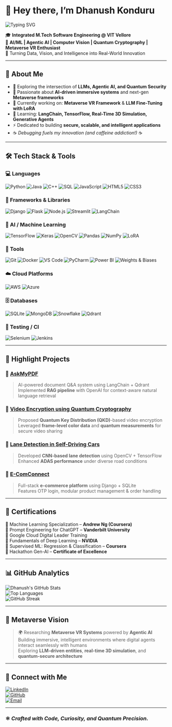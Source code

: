 # 👋 Hey there, I’m **Dhanush Konduru**

![Typing SVG](https://readme-typing-svg.herokuapp.com?font=Fira+Code&size=24&pause=1000&color=00FFCC&width=500&lines=AI%2FML+Engineer;Agentic+AI+Researcher;Metaverse+Innovator)

🎓 **Integrated M.Tech Software Engineering @ VIT Vellore**  
🤖 **AI/ML | Agentic AI | Computer Vision | Quantum Cryptography | Metaverse VR Enthusiast**  
🚀 Turning Data, Vision, and Intelligence into Real-World Innovation  

---

## 🧠 About Me  

- 🎯 Exploring the intersection of **LLMs, Agentic AI, and Quantum Security**  
- 🧠 Passionate about **AI-driven immersive systems** and next-gen **Metaverse frameworks**  
- 🔭 Currently working on: **Metaverse VR Framework** & **LLM Fine-Tuning with LoRA**  
- 🌱 Learning: **LangChain, TensorFlow, Real-Time 3D Simulation, Generative Agents**  
- ⚡ Dedicated to building **secure, scalable, and intelligent applications**  
- ☕ *Debugging fuels my innovation (and caffeine addiction!)* ☕

---

## 🛠 Tech Stack & Tools  

### 💻 Languages
![Python](https://img.shields.io/badge/Python-3776AB?style=for-the-badge&logo=python&logoColor=white)
![Java](https://img.shields.io/badge/Java-007396?style=for-the-badge&logo=java&logoColor=white)
![C++](https://img.shields.io/badge/C++-00599C?style=for-the-badge&logo=c%2B%2B&logoColor=white)
![SQL](https://img.shields.io/badge/SQL-4479A1?style=for-the-badge&logo=postgresql&logoColor=white)
![JavaScript](https://img.shields.io/badge/JavaScript-F7DF1E?style=for-the-badge&logo=javascript&logoColor=black)
![HTML5](https://img.shields.io/badge/HTML5-E34F26?style=for-the-badge&logo=html5&logoColor=white)
![CSS3](https://img.shields.io/badge/CSS3-1572B6?style=for-the-badge&logo=css3&logoColor=white)

### 🧩 Frameworks & Libraries
![Django](https://img.shields.io/badge/Django-092E20?style=for-the-badge&logo=django&logoColor=white)
![Flask](https://img.shields.io/badge/Flask-000000?style=for-the-badge&logo=flask&logoColor=white)
![Node.js](https://img.shields.io/badge/Node.js-339933?style=for-the-badge&logo=node.js&logoColor=white)
![Streamlit](https://img.shields.io/badge/Streamlit-FF4B4B?style=for-the-badge&logo=streamlit&logoColor=white)
![LangChain](https://img.shields.io/badge/LangChain-3B82F6?style=for-the-badge&logoColor=white)

### 🧠 AI / Machine Learning
![TensorFlow](https://img.shields.io/badge/TensorFlow-FF6F00?style=for-the-badge&logo=tensorflow&logoColor=white)
![Keras](https://img.shields.io/badge/Keras-D00000?style=for-the-badge&logo=keras&logoColor=white)
![OpenCV](https://img.shields.io/badge/OpenCV-5C3EE8?style=for-the-badge&logo=opencv&logoColor=white)
![Pandas](https://img.shields.io/badge/Pandas-150458?style=for-the-badge&logo=pandas&logoColor=white)
![NumPy](https://img.shields.io/badge/NumPy-013243?style=for-the-badge&logo=numpy&logoColor=white)
![LoRA](https://img.shields.io/badge/LoRA-FF6D00?style=for-the-badge&logoColor=white)

### 🧰 Tools
![Git](https://img.shields.io/badge/Git-F05032?style=for-the-badge&logo=git&logoColor=white)
![Docker](https://img.shields.io/badge/Docker-2496ED?style=for-the-badge&logo=docker&logoColor=white)
![VS Code](https://img.shields.io/badge/VSCode-007ACC?style=for-the-badge&logo=visual-studio-code&logoColor=white)
![PyCharm](https://img.shields.io/badge/PyCharm-000000?style=for-the-badge&logo=pycharm&logoColor=white)
![Power BI](https://img.shields.io/badge/Power%20BI-F2C80F?style=for-the-badge&logo=power-bi&logoColor=white)
![Weights & Biases](https://img.shields.io/badge/W%26B-FF007F?style=for-the-badge&logo=wandb&logoColor=white)

### ☁️ Cloud Platforms
![AWS](https://img.shields.io/badge/AWS-232F3E?style=for-the-badge&logo=amazon-aws&logoColor=white)
![Azure](https://img.shields.io/badge/Azure-0078D4?style=for-the-badge&logo=microsoft-azure&logoColor=white)

### 🗄 Databases
![SQLite](https://img.shields.io/badge/SQLite-003B57?style=for-the-badge&logo=sqlite&logoColor=white)
![MongoDB](https://img.shields.io/badge/MongoDB-47A248?style=for-the-badge&logo=mongodb&logoColor=white)
![Snowflake](https://img.shields.io/badge/Snowflake-28A5E3?style=for-the-badge&logo=snowflake&logoColor=white)
![Qdrant](https://img.shields.io/badge/Qdrant-2563EB?style=for-the-badge&logoColor=white)

### 🧪 Testing / CI
![Selenium](https://img.shields.io/badge/Selenium-43B02A?style=for-the-badge&logo=selenium&logoColor=white)
![Jenkins](https://img.shields.io/badge/Jenkins-D24939?style=for-the-badge&logo=jenkins&logoColor=white)

---

## 🚀 Highlight Projects  

### 🧠 [AskMyPDF](https://github.com/dhanushkonduru/askmypdf)
> AI-powered document Q&A system using LangChain + Qdrant  
> Implemented **RAG pipeline** with OpenAI for context-aware natural language retrieval  

### 🧬 [Video Encryption using Quantum Cryptography](https://github.com/dhanushkonduru/Video-Encryption-using-Quantum-Cryptography)
> Proposed **Quantum Key Distribution (QKD)**-based video encryption  
> Leveraged **frame-level color data** and **quantum measurements** for secure video sharing  

### 🚗 [Lane Detection in Self-Driving Cars](#)
> Developed **CNN-based lane detection** using OpenCV + TensorFlow  
> Enhanced **ADAS performance** under diverse road conditions  

### 🛒 [E-ComConnect](https://github.com/dhanushkonduru/E-ComConnect)
> Full-stack **e-commerce platform** using Django + SQLite  
> Features OTP login, modular product management & order handling  

---

## 🧾 Certifications  

🏅 Machine Learning Specialization – **Andrew Ng (Coursera)**  
🏅 Prompt Engineering for ChatGPT – **Vanderbilt University**  
🏅 Google Cloud Digital Leader Training  
🏅 Fundamentals of Deep Learning – **NVIDIA**  
🏅 Supervised ML: Regression & Classification – **Coursera**  
🏅 Hackathon Gen-AI – **Certificate of Excellence**

---

## 📊 GitHub Analytics  

![Dhanush's GitHub Stats](https://github-readme-stats.vercel.app/api?username=dhanushkonduru&show_icons=true&theme=tokyonight)  
![Top Languages](https://github-readme-stats.vercel.app/api/top-langs/?username=dhanushkonduru&layout=compact&theme=tokyonight)  
![GitHub Streak](https://github-readme-streak-stats.herokuapp.com/?user=dhanushkonduru&theme=tokyonight)  

---

## 🪩 Metaverse Vision  

> 🌍 Researching **Metaverse VR Systems** powered by **Agentic AI**  
> Building immersive, intelligent environments where digital agents interact seamlessly with humans  
> Exploring **LLM-driven entities**, **real-time 3D simulation**, and **quantum-secure architecture**  

---

## 📢 Connect with Me  

[![LinkedIn](https://img.shields.io/badge/LinkedIn-Dhanush%20Konduru-blue?style=for-the-badge&logo=linkedin)](https://www.linkedin.com/in/dhanush-konduru-aa9574229/)  
[![GitHub](https://img.shields.io/badge/GitHub-Follow-black?style=for-the-badge&logo=github)](https://github.com/dhanushkonduru)  
[![Email](https://img.shields.io/badge/Email-Contact-red?style=for-the-badge&logo=gmail)](mailto:dhanushkonduru@gmail.com)  

---

### ⚛️ *Crafted with Code, Curiosity, and Quantum Precision.*
